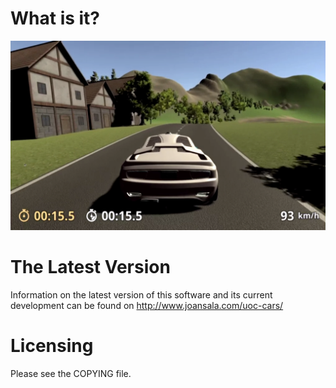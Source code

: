 What is it?
===========

![Demo](https://raw.githubusercontent.com/joansalasoler/assets/master/demos/uoc-cars-0.0.1.png)

The Latest Version
==================

Information on the latest version of this software and its current
development can be found on http://www.joansala.com/uoc-cars/

Licensing
=========

Please see the COPYING file.
